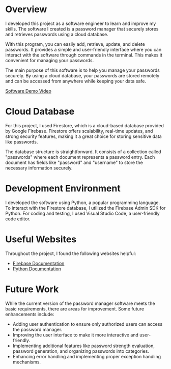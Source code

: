 # Overview

I developed this project as a software engineer to learn and improve my skills. The software I created is a password manager that securely stores and retrieves passwords using a cloud database.

With this program, you can easily add, retrieve, update, and delete passwords. It provides a simple and user-friendly interface where you can interact with the software through commands in the terminal. This makes it convenient for managing your passwords.

The main purpose of this software is to help you manage your passwords securely. By using a cloud database, your passwords are stored remotely and can be accessed from anywhere while keeping your data safe.


[Software Demo Video](http://youtube.link.goes.here)

# Cloud Database

For this project, I used Firestore, which is a cloud-based database provided by Google Firebase. Firestore offers scalability, real-time updates, and strong security features, making it a great choice for storing sensitive data like passwords.

The database structure is straightforward. It consists of a collection called "passwords" where each document represents a password entry. Each document has fields like "password" and "username" to store the necessary information securely.

# Development Environment

I developed the software using Python, a popular programming language. To interact with the Firestore database, I utilized the Firebase Admin SDK for Python. For coding and testing, I used Visual Studio Code, a user-friendly code editor.

# Useful Websites

Throughout the project, I found the following websites helpful:

- [Firebase Documentation]([https://firebase.google.com/docs])
- [Python Documentation]([https://docs.python.org/3/])

# Future Work

While the current version of the password manager software meets the basic requirements, there are areas for improvement. Some future enhancements include:

- Adding user authentication to ensure only authorized users can access the password manager.
- Improving the user interface to make it more interactive and user-friendly.
- Implementing additional features like password strength evaluation, password generation, and organizing passwords into categories.
- Enhancing error handling and implementing proper exception handling mechanisms.
